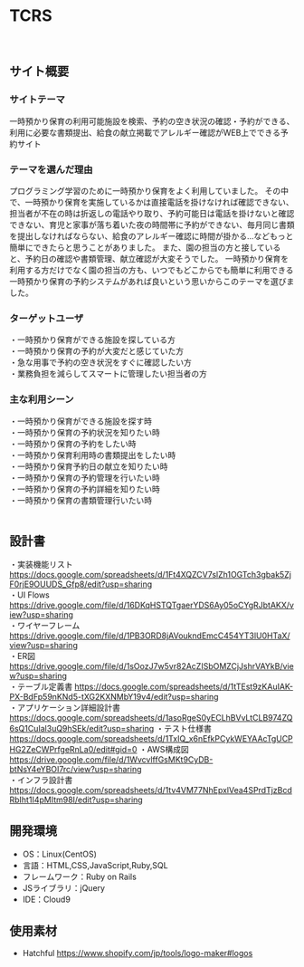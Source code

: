 # TCRS
​
## サイト概要
### サイトテーマ
一時預かり保育の利用可能施設を検索、予約の空き状況の確認・予約ができる、利用に必要な書類提出、給食の献立掲載でアレルギー確認がWEB上でできる予約サイト
​
### テーマを選んだ理由
プログラミング学習のために一時預かり保育をよく利用していました。
その中で、一時預かり保育を実施しているかは直接電話を掛けなければ確認できない、担当者が不在の時は折返しの電話やり取り、予約可能日は電話を掛けないと確認できない、育児と家事が落ち着いた夜の時間帯に予約ができない、毎月同じ書類を提出しなければならない、給食のアレルギー確認に時間が掛かる…などもっと簡単にできたらと思うことがありました。
また、園の担当の方と接していると、予約日の確認や書類管理、献立確認が大変そうでした。
一時預かり保育を利用する方だけでなく園の担当の方も、いつでもどこからでも簡単に利用できる一時預かり保育の予約システムがあれば良いという思いからこのテーマを選びました。

### ターゲットユーザ
・一時預かり保育ができる施設を探している方  
・一時預かり保育の予約が大変だと感じていた方  
・急な用事で予約の空き状況をすぐに確認したい方  
・業務負担を減らしてスマートに管理したい担当者の方  

### 主な利用シーン
・一時預かり保育ができる施設を探す時  
・一時預かり保育の予約状況を知りたい時  
・一時預かり保育の予約をしたい時  
・一時預かり保育利用時の書類提出をしたい時  
・一時預かり保育予約日の献立を知りたい時  
・一時預かり保育の予約管理を行いたい時  
・一時預かり保育の予約詳細を知りたい時  
・一時預かり保育の書類管理行いたい時  
​
## 設計書
・実装機能リスト  https://docs.google.com/spreadsheets/d/1Ft4XQZCV7slZh1OGTch3gbak5ZjF0rjE9OUUDS_Gfp8/edit?usp=sharing  
・UI Flows  https://drive.google.com/file/d/16DKqHSTQTgaerYDS6Ay05oCYgRJbtAKX/view?usp=sharing  
・ワイヤーフレーム  https://drive.google.com/file/d/1PB3ORD8jAVoukndEmcC454YT3lU0HTaX/view?usp=sharing  
・ER図  https://drive.google.com/file/d/1sOozJ7w5vr82AcZISbOMZCjJshrVAYkB/view?usp=sharing  
・テーブル定義書  https://docs.google.com/spreadsheets/d/1tTEst9zKAuIAK-PX-BdFp59nKNd5-tXG2KXNMbY19v4/edit?usp=sharing  
・アプリケーション詳細設計書  https://docs.google.com/spreadsheets/d/1asoRgeS0yECLhBVvLtCLB974ZQ6sQ1CuIal3uQ9hSEk/edit?usp=sharing 
・テスト仕様書  https://docs.google.com/spreadsheets/d/1TxIQ_x6nEfkPCykWEYAAcTgUCPHG2ZeCWPrfgeRnLa0/edit#gid=0 
・AWS構成図  https://drive.google.com/file/d/1WvcvlffGsMKt9CyDB-btNsY4eYBOI7rc/view?usp=sharing  
・インフラ設計書  https://docs.google.com/spreadsheets/d/1tv4VM77NhEpxlVea4SPrdTjzBcdRbIht1I4pMItm98I/edit?usp=sharing

## 開発環境
- OS：Linux(CentOS)
- 言語：HTML,CSS,JavaScript,Ruby,SQL
- フレームワーク：Ruby on Rails
- JSライブラリ：jQuery
- IDE：Cloud9
​
## 使用素材
- Hatchful  https://www.shopify.com/jp/tools/logo-maker#logos